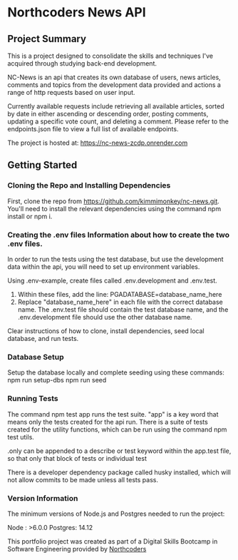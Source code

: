 # Northcoders News API

## Project Summary 

This is a project designed to consolidate the skills and techniques I've acquired through studying back-end development. 

NC-News is an api that creates its own database of users, news articles, comments and topics from the development data provided and actions a range of http requests based on user input. 

Currently available requests include retrieving all available articles, sorted by date in either ascending or descending order, posting comments, updating a specific vote count, and deleting a comment. Please refer to the endpoints.json file to view a full list of available endpoints. 

The project is hosted at: https://nc-news-zcdp.onrender.com 

## Getting Started 

### Cloning the Repo and Installing Dependencies 

First, clone the repo from https://github.com/kimmimonkey/nc-news.git. You'll need to install the relevant dependencies using the command npm install or npm i. 

### Creating the .env files Information about how to create the two .env files.

In order to run the tests using the test database, but use the development data within the api, you will need to set up environment variables. 

Using .env-example, create files called .env.development and .env.test. 

1) Within these files, add the line: PGADATABASE=database_name_here
2) Replace "database_name_here" in each file with the correct database name. The .env.test file should contain the test database name, and the .env.development file should use the other database name. 

Clear instructions of how to clone, install dependencies, seed local database, and run tests.

### Database Setup

Setup the database locally and complete seeding using these commands: 
npm run setup-dbs
npm run seed 

### Running Tests

The command npm test app runs the test suite. "app" is a key word that means only the tests created for the api run. There is a suite of tests created for the utility functions, which can be run using the command npm test utils.

.only can be appended to a describe or test keyword within the app.test file, so that only that block of tests or individual test

There is a developer dependency package called husky installed, which will not allow commits to be made unless all tests pass. 

### Version Information 

The minimum versions of Node.js and Postgres needed to run the project: 


Node    : >6.0.0
Postgres: 14.12


This portfolio project was created as part of a Digital Skills Bootcamp in Software Engineering provided by [Northcoders](https://northcoders.com/)
